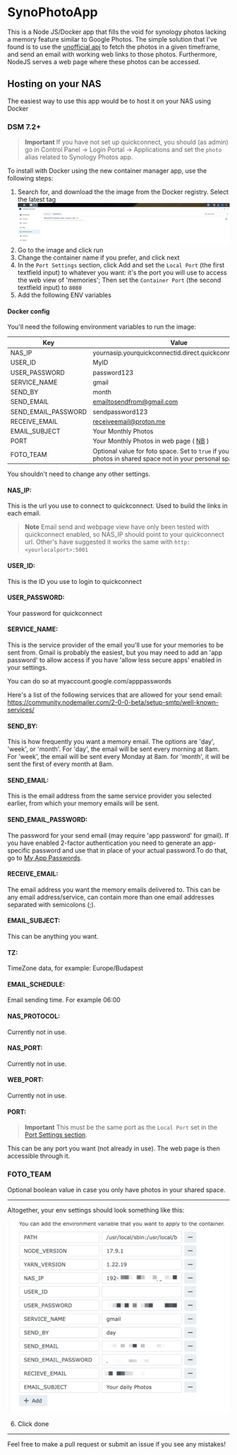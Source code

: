 # SynoPhotoApp

This is a Node JS/Docker app that fills the void for synology photos lacking a memory feature similar to Google Photos. The simple solution that I've found is to use the [unofficial api](https://github.com/zeichensatz/SynologyPhotosAPI) to fetch the photos in a given timeframe, and send an email with working web links to those photos. Furthermore, NodeJS serves a web page where these photos can be accessed.

## Hosting on your NAS

The easiest way to use this app would be to host it on your NAS using Docker

### DSM 7.2+

> **Important**
> If you have not set up quickconnect, you should (as admin) go in Control Panel -> Login Portal -> Applications and set the `photo` alias related to Synology Photos app.

To install with Docker using the new container manager app, use the following steps:

1. Search for, and download the the image from the Docker registry. Select the latest tag
   ![Download the image from the docker registry](./images/step1.jpg)
2. Go to the image and click run
3. Change the container name if you prefer, and click next
4. In the `Port Settings` section, click Add and set the `Local Port` (the first textfield input) to whatever you want: it's the port you will use to access the web view of 'memories'; Then set the `Container Port` (the second textfield input) to `8080`
5. Add the following ENV variables

#### Docker config

You'll need the following environment variables to run the image:

| Key                 | Value                                                    | Optional |
| ------------------- | -------------------------------------------------------- | -------- |
| NAS_IP              | yournasip.yourquickconnectid.direct.quickconnect.to:5001 | No       |
| USER_ID             | MyID                                                     | No       |
| USER_PASSWORD       | password123                                              | No       |
| SERVICE_NAME        | gmail                                                    | No       |
| SEND_BY             | month                                                    | No       |
| SEND_EMAIL          | emailtosendfrom@gmail.com                                | No       |
| SEND_EMAIL_PASSWORD | sendpassword123                                          | No       |
| RECEIVE_EMAIL       | receiveemail@proton.me                                   | No       |
| EMAIL_SUBJECT       | Your Monthly Photos                                      | Yes       |
| PORT                | Your Monthly Photos in web page ( [NB](#port) )          | No       |
| FOTO_TEAM           | Optional value for foto space. Set to `true` if  you only have photos in shared space not in your personal space        | Yes      |


You shouldn't need to change any other settings.

#### NAS_IP:

This is the url you use to connect to quickconnect. Used to build the links in each email.

> **Note**
> Email send and webpage view have only been tested with quickconnect enabled, so NAS_IP should point to your quickconnect url. Other's have suggested it works the same with `http:<yourlocalport>:5001`

#### USER_ID:

This is the ID you use to login to quickconnect

#### USER_PASSWORD:

Your password for quickconnect

#### SERVICE_NAME:

This is the service provider of the email you'll use for your memories to be sent from. Gmail is probably the easiest, but you may need to add an 'app password' to allow access if you have 'allow less secure apps' enabled in your settings.

You can do so at myaccount.google.com/apppasswords

Here's a list of the following services that are allowed for your send email: https://community.nodemailer.com/2-0-0-beta/setup-smtp/well-known-services/

#### SEND_BY:

This is how frequently you want a memory email. The options are 'day', 'week', or 'month'. For 'day', the email will be sent every morning at 8am. For 'week', the email will be sent every Monday at 8am. for 'month', it will be sent the first of every month at 8am.

#### SEND_EMAIL:

This is the email address from the same service provider you selected earlier, from which your memory emails will be sent.

#### SEND_EMAIL_PASSWORD:

The password for your send email (may require 'app password' for gmail). If you have enabled 2-factor authentication you need to generate an app-specific password and use that in place of your actual password.To do that, go to [My App Passwords](https://myaccount.google.com/apppasswords).

#### RECEIVE_EMAIL:

The email address you want the memory emails delivered to. This can be any email address/service, can contain more than one email addresses separated with semicolons (;).

#### EMAIL_SUBJECT:

This can be anything you want.

#### TZ:

TimeZone data, for example: Europe/Budapest

#### EMAIL_SCHEDULE:

Email sending time. For example 06:00

#### NAS_PROTOCOL:

Currently not in use.

#### NAS_PORT:

Currently not in use.

#### WEB_PORT:

Currently not in use.

#### PORT:

> **Important**
> This must be the same port as the `Local Port` set in the [Port Settings section](#dsm-72).

This can be any port you want (not already in use). The web page is then accessible through it.

### FOTO_TEAM
Optional boolean value in case you only have photos in your shared space. 

---

Altogether, your env settings should look something like this:

![ENV settings](./images/env.jpeg)

6. Click done

---

Feel free to make a pull request or submit an issue if you see any mistakes!
